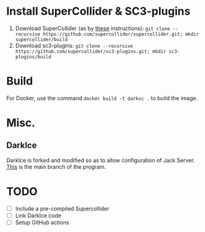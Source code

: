 # Install SuperCollider & SC3-plugins 
1. Download SuperCollider (as by [these](https://github.com/supercollider/supercollider/wiki/Installing-SuperCollider-from-source-on-Ubuntu) instructions):
`git clone --recursive https://github.com/supercollider/supercollider.git; mkdir supercollider/build` 
1. Download sc3-plugins:
`git clone --recursive https://github.com/supercollider/sc3-plugins.git; mkdir sc3-plugins/build`

# Build
For Docker, use the command `docker build -t darksc .` to build the image.

# Misc.
## DarkIce
DarkIce is forked and modified so as to allow configuration of Jack Server. [This](https://github.com/rafael2k/darkice) is the main branch of the program.

# TODO
- [ ] Include a pre-compiled Supercollider 
- [ ] Link DarkIce code 
- [ ] Setup GitHub actions